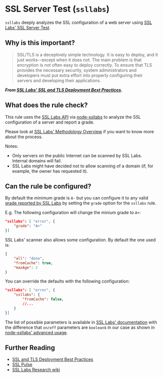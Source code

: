 # SSL Server Test (`ssllabs`)

`ssllabs` deeply analyzes the SSL configuration of a web server using
[SSL Labs' SSL Server Test](https://www.ssllabs.com/ssltest/index.html).

## Why is this important?

> SSL/TLS is a deceptively simple technology. It is easy to deploy, and it
just works--except when it does not. The main problem is that encryption
is not often easy to deploy correctly. To ensure that TLS provides the
necessary security, system administrators and developers must put extra
effort into properly configuring their servers and developing their
applications.

***From [SSL Labs' SSL and TLS Deployment Best Practices](https://github.com/ssllabs/research/wiki/SSL-and-TLS-Deployment-Best-Practices).***

## What does the rule check?

This rule uses the [SSL Labs API](https://www.ssllabs.com/projects/ssllabs-apis/)
via [node-ssllabs](https://github.com/keithws/node-ssllabs) to analyze the SSL
configuration of a server and report a grade.

Please look at [SSL Labs' Methodology Overview](https://github.com/ssllabs/research/wiki/SSL-Server-Rating-Guide#methodology-overview)
if you want to know more about the process.

Notes:

* Only servers on the public Internet can be scanned by SSL Labs. Internal
  domains will fail.
* SSL Labs might have decided not to allow scanning of a domain (if, for example,
  the owner has requested it).

## Can the rule be configured?

By default the minimum grade is `A-` but you can configure it to any
valid [grade reported by SSL Labs](https://github.com/ssllabs/research/wiki/SSL-Server-Rating-Guide)
by setting the `grade` option for the `ssllabs` rule.

E.g. The following configuration will change the minium grade to `A+`:

```json
"ssllabs": [ "error", {
    "grade": "A+"
}]
```

SSL Labs' scanner also allows some configuration. By default the one used is:

```json
{
    "all": "done",
    "fromCache": true,
    "maxAge": 2
}
```

You can override the defaults with the following configuration:

```json
"ssllabs": [ "error", {
    "ssllabs": {
        "fromCache": false,
        //...
    }
}]
```

The list of possible parameters is available in [SSL Labs' documentation](https://github.com/ssllabs/ssllabs-scan/blob/stable/ssllabs-api-docs.md#protocol-calls)
with the difference that `on/off` parameters are `boolean`s in our case as shown in
[node-ssllabs' advanced usage](https://github.com/keithws/node-ssllabs#advanced-usage).

## Further Reading

* [SSL and TLS Deployment Best Practices](https://github.com/ssllabs/research/wiki/SSL-and-TLS-Deployment-Best-Practices)
* [SSL Pulse](https://www.trustworthyinternet.org/ssl-pulse/)
* [SSL Labs Research wiki](https://github.com/ssllabs/research/wiki)
